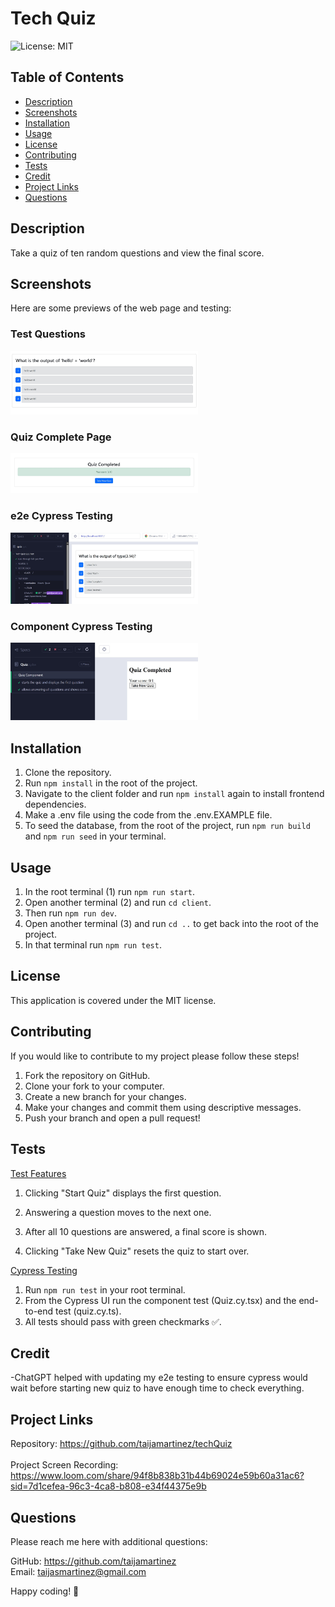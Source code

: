 # Tech Quiz
![License: MIT](https://img.shields.io/badge/License-MIT-yellow.svg)

## Table of Contents
- [Description](#description)
- [Screenshots](#screenshots)
- [Installation](#installation)
- [Usage](#usage)
- [License](#license)
- [Contributing](#contributing)
- [Tests](#tests)
- [Credit](#credit)
- [Project Links](#project-links)
- [Questions](#questions)


## Description

Take a quiz of ten random questions and view the final score.


## Screenshots

Here are some previews of the web page and testing:

###  Test Questions
<img src="client/assets/localhostquiz.jpg" width="300">

### Quiz Complete Page
<img src="client/assets/quizcomplete.jpg" width="300">

### e2e Cypress Testing
<img src="client/assets/e2etest.jpg" width="300">

### Component Cypress Testing
<img src="client/assets/componenttest.jpg" width="300">




## Installation
1. Clone the repository.
2. Run `npm install` in the root of the project.
3. Navigate to the client folder and run `npm install` again to install frontend dependencies.
4. Make a .env file using the code from the .env.EXAMPLE file.
5. To seed the database, from the root of the project, run `npm run build` and `npm run seed` in your terminal.



## Usage

1. In the root terminal (1) run `npm run start`.
2. Open another terminal (2) and run `cd client`.
3. Then run `npm run dev`.
4. Open another terminal (3) and run `cd ..` to get back into the root of the project.
5. In that terminal run `npm run test`.


## License

This application is covered under the MIT license.


## Contributing

If you would like to contribute to my project please follow these steps!

1. Fork the repository on GitHub.
2. Clone your fork to your computer.
3. Create a new branch for your changes.
4. Make your changes and commit them using descriptive messages.
5. Push your branch and open a pull request!


## Tests

<u>Test Features</u><br>
1. Clicking "Start Quiz" displays the first question.

2. Answering a question moves to the next one.

3. After all 10 questions are answered, a final score is shown.

4. Clicking "Take New Quiz" resets the quiz to start over.

<u>Cypress Testing</u>
1. Run `npm run test` in your root terminal.
2. From the Cypress UI run the component test (Quiz.cy.tsx) and the end-to-end test (quiz.cy.ts).
3. All tests should pass with green checkmarks ✅.



## Credit

-ChatGPT helped with updating my e2e testing to ensure cypress would wait before starting new quiz to have enough time to check everything.


## Project Links

Repository: https://github.com/taijamartinez/techQuiz <br><br>
Project Screen Recording: https://www.loom.com/share/94f8b838b31b44b69024e59b60a31ac6?sid=7d1cefea-96c3-4ca8-b808-e34f44375e9b


## Questions

Please reach me here with additional questions:

GitHub: https://github.com/taijamartinez <br>
Email: taijasmartinez@gmail.com </p>



Happy coding! 🚀 
